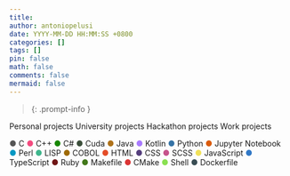 ```yaml
---
title: 
author: antoniopelusi
date: YYYY-MM-DD HH:MM:SS +0800
categories: []
tags: []
pin: false
math: false
comments: false
mermaid: false
---
```


[GithubLink]: <!-- link -->

> [<!-- text -->][GithubLink]
{: .prompt-info }

<!-- categories -->
Personal projects
University projects
Hackathon projects
Work projects

<!-- tags -->
<span style="color:#555555">●</span> C
<span style="color:#f34b7f">●</span> C++
<span style="color:#178701">●</span> C#
<span style="color:#3b4e3a">●</span> Cuda
<span style="color:#af7219">●</span> Java
<span style="color:#a97bff">●</span> Kotlin
<span style="color:#3573a6">●</span> Python
<span style="color:#da5b0c">●</span> Jupyter Notebook
<span style="color:#0398c3">●</span> Perl
<span style="color:#3fb68c">●</span> LISP
<span style="color:#9e6a04">●</span> COBOL
<span style="color:#e44c27">●</span> HTML
<span style="color:#543e7c">●</span> CSS
<span style="color:#c6538c">●</span> SCSS
<span style="color:#f1e15a">●</span> JavaScript
<span style="color:#3178c6">●</span> TypeScript
<span style="color:#6f1515">●</span> Ruby
<span style="color:#42781a">●</span> Makefile
<span style="color:#da3434">●</span> CMake
<span style="color:#89e051">●</span> Shell
<span style="color:#394d54">●</span> Dockerfile